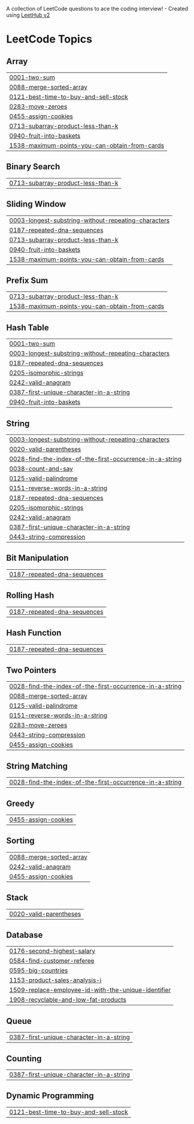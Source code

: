 A collection of LeetCode questions to ace the coding interview! - Created using [LeetHub v2](https://github.com/arunbhardwaj/LeetHub-2.0)
<!---LeetCode Topics Start-->
# LeetCode Topics
## Array
|  |
| ------- |
| [0001-two-sum](https://github.com/kanishkaag/Problem-Solving/tree/master/0001-two-sum) |
| [0088-merge-sorted-array](https://github.com/kanishkaag/Problem-Solving/tree/master/0088-merge-sorted-array) |
| [0121-best-time-to-buy-and-sell-stock](https://github.com/kanishkaag/Problem-Solving/tree/master/0121-best-time-to-buy-and-sell-stock) |
| [0283-move-zeroes](https://github.com/kanishkaag/Problem-Solving/tree/master/0283-move-zeroes) |
| [0455-assign-cookies](https://github.com/kanishkaag/Problem-Solving/tree/master/0455-assign-cookies) |
| [0713-subarray-product-less-than-k](https://github.com/kanishkaag/Problem-Solving/tree/master/0713-subarray-product-less-than-k) |
| [0940-fruit-into-baskets](https://github.com/kanishkaag/Problem-Solving/tree/master/0940-fruit-into-baskets) |
| [1538-maximum-points-you-can-obtain-from-cards](https://github.com/kanishkaag/Problem-Solving/tree/master/1538-maximum-points-you-can-obtain-from-cards) |
## Binary Search
|  |
| ------- |
| [0713-subarray-product-less-than-k](https://github.com/kanishkaag/Problem-Solving/tree/master/0713-subarray-product-less-than-k) |
## Sliding Window
|  |
| ------- |
| [0003-longest-substring-without-repeating-characters](https://github.com/kanishkaag/Problem-Solving/tree/master/0003-longest-substring-without-repeating-characters) |
| [0187-repeated-dna-sequences](https://github.com/kanishkaag/Problem-Solving/tree/master/0187-repeated-dna-sequences) |
| [0713-subarray-product-less-than-k](https://github.com/kanishkaag/Problem-Solving/tree/master/0713-subarray-product-less-than-k) |
| [0940-fruit-into-baskets](https://github.com/kanishkaag/Problem-Solving/tree/master/0940-fruit-into-baskets) |
| [1538-maximum-points-you-can-obtain-from-cards](https://github.com/kanishkaag/Problem-Solving/tree/master/1538-maximum-points-you-can-obtain-from-cards) |
## Prefix Sum
|  |
| ------- |
| [0713-subarray-product-less-than-k](https://github.com/kanishkaag/Problem-Solving/tree/master/0713-subarray-product-less-than-k) |
| [1538-maximum-points-you-can-obtain-from-cards](https://github.com/kanishkaag/Problem-Solving/tree/master/1538-maximum-points-you-can-obtain-from-cards) |
## Hash Table
|  |
| ------- |
| [0001-two-sum](https://github.com/kanishkaag/Problem-Solving/tree/master/0001-two-sum) |
| [0003-longest-substring-without-repeating-characters](https://github.com/kanishkaag/Problem-Solving/tree/master/0003-longest-substring-without-repeating-characters) |
| [0187-repeated-dna-sequences](https://github.com/kanishkaag/Problem-Solving/tree/master/0187-repeated-dna-sequences) |
| [0205-isomorphic-strings](https://github.com/kanishkaag/Problem-Solving/tree/master/0205-isomorphic-strings) |
| [0242-valid-anagram](https://github.com/kanishkaag/Problem-Solving/tree/master/0242-valid-anagram) |
| [0387-first-unique-character-in-a-string](https://github.com/kanishkaag/Problem-Solving/tree/master/0387-first-unique-character-in-a-string) |
| [0940-fruit-into-baskets](https://github.com/kanishkaag/Problem-Solving/tree/master/0940-fruit-into-baskets) |
## String
|  |
| ------- |
| [0003-longest-substring-without-repeating-characters](https://github.com/kanishkaag/Problem-Solving/tree/master/0003-longest-substring-without-repeating-characters) |
| [0020-valid-parentheses](https://github.com/kanishkaag/Problem-Solving/tree/master/0020-valid-parentheses) |
| [0028-find-the-index-of-the-first-occurrence-in-a-string](https://github.com/kanishkaag/Problem-Solving/tree/master/0028-find-the-index-of-the-first-occurrence-in-a-string) |
| [0038-count-and-say](https://github.com/kanishkaag/Problem-Solving/tree/master/0038-count-and-say) |
| [0125-valid-palindrome](https://github.com/kanishkaag/Problem-Solving/tree/master/0125-valid-palindrome) |
| [0151-reverse-words-in-a-string](https://github.com/kanishkaag/Problem-Solving/tree/master/0151-reverse-words-in-a-string) |
| [0187-repeated-dna-sequences](https://github.com/kanishkaag/Problem-Solving/tree/master/0187-repeated-dna-sequences) |
| [0205-isomorphic-strings](https://github.com/kanishkaag/Problem-Solving/tree/master/0205-isomorphic-strings) |
| [0242-valid-anagram](https://github.com/kanishkaag/Problem-Solving/tree/master/0242-valid-anagram) |
| [0387-first-unique-character-in-a-string](https://github.com/kanishkaag/Problem-Solving/tree/master/0387-first-unique-character-in-a-string) |
| [0443-string-compression](https://github.com/kanishkaag/Problem-Solving/tree/master/0443-string-compression) |
## Bit Manipulation
|  |
| ------- |
| [0187-repeated-dna-sequences](https://github.com/kanishkaag/Problem-Solving/tree/master/0187-repeated-dna-sequences) |
## Rolling Hash
|  |
| ------- |
| [0187-repeated-dna-sequences](https://github.com/kanishkaag/Problem-Solving/tree/master/0187-repeated-dna-sequences) |
## Hash Function
|  |
| ------- |
| [0187-repeated-dna-sequences](https://github.com/kanishkaag/Problem-Solving/tree/master/0187-repeated-dna-sequences) |
## Two Pointers
|  |
| ------- |
| [0028-find-the-index-of-the-first-occurrence-in-a-string](https://github.com/kanishkaag/Problem-Solving/tree/master/0028-find-the-index-of-the-first-occurrence-in-a-string) |
| [0088-merge-sorted-array](https://github.com/kanishkaag/Problem-Solving/tree/master/0088-merge-sorted-array) |
| [0125-valid-palindrome](https://github.com/kanishkaag/Problem-Solving/tree/master/0125-valid-palindrome) |
| [0151-reverse-words-in-a-string](https://github.com/kanishkaag/Problem-Solving/tree/master/0151-reverse-words-in-a-string) |
| [0283-move-zeroes](https://github.com/kanishkaag/Problem-Solving/tree/master/0283-move-zeroes) |
| [0443-string-compression](https://github.com/kanishkaag/Problem-Solving/tree/master/0443-string-compression) |
| [0455-assign-cookies](https://github.com/kanishkaag/Problem-Solving/tree/master/0455-assign-cookies) |
## String Matching
|  |
| ------- |
| [0028-find-the-index-of-the-first-occurrence-in-a-string](https://github.com/kanishkaag/Problem-Solving/tree/master/0028-find-the-index-of-the-first-occurrence-in-a-string) |
## Greedy
|  |
| ------- |
| [0455-assign-cookies](https://github.com/kanishkaag/Problem-Solving/tree/master/0455-assign-cookies) |
## Sorting
|  |
| ------- |
| [0088-merge-sorted-array](https://github.com/kanishkaag/Problem-Solving/tree/master/0088-merge-sorted-array) |
| [0242-valid-anagram](https://github.com/kanishkaag/Problem-Solving/tree/master/0242-valid-anagram) |
| [0455-assign-cookies](https://github.com/kanishkaag/Problem-Solving/tree/master/0455-assign-cookies) |
## Stack
|  |
| ------- |
| [0020-valid-parentheses](https://github.com/kanishkaag/Problem-Solving/tree/master/0020-valid-parentheses) |
## Database
|  |
| ------- |
| [0176-second-highest-salary](https://github.com/kanishkaag/Problem-Solving/tree/master/0176-second-highest-salary) |
| [0584-find-customer-referee](https://github.com/kanishkaag/Problem-Solving/tree/master/0584-find-customer-referee) |
| [0595-big-countries](https://github.com/kanishkaag/Problem-Solving/tree/master/0595-big-countries) |
| [1153-product-sales-analysis-i](https://github.com/kanishkaag/Problem-Solving/tree/master/1153-product-sales-analysis-i) |
| [1509-replace-employee-id-with-the-unique-identifier](https://github.com/kanishkaag/Problem-Solving/tree/master/1509-replace-employee-id-with-the-unique-identifier) |
| [1908-recyclable-and-low-fat-products](https://github.com/kanishkaag/Problem-Solving/tree/master/1908-recyclable-and-low-fat-products) |
## Queue
|  |
| ------- |
| [0387-first-unique-character-in-a-string](https://github.com/kanishkaag/Problem-Solving/tree/master/0387-first-unique-character-in-a-string) |
## Counting
|  |
| ------- |
| [0387-first-unique-character-in-a-string](https://github.com/kanishkaag/Problem-Solving/tree/master/0387-first-unique-character-in-a-string) |
## Dynamic Programming
|  |
| ------- |
| [0121-best-time-to-buy-and-sell-stock](https://github.com/kanishkaag/Problem-Solving/tree/master/0121-best-time-to-buy-and-sell-stock) |
<!---LeetCode Topics End-->